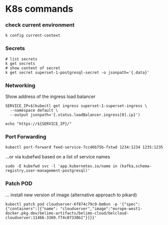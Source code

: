 # K8s commands

### check current environment

```
k config current-context
```

### Secrets
```
# list secrets
k get secrets
# show content of secret
k get secret superset-1-postgresql-secret -o jsonpath='{.data}'
```

### Networking
Show address of the ingress load balancer
```
SERVICE_IP=$(kubectl get ingress superset-1-superset-ingress \
  --namespace default \
  --output jsonpath='{.status.loadBalancer.ingress[0].ip}')

echo "https://${SERVICE_IP}/"
```

### Port Forwarding
```
kubectl port-forward feed-service-7cc46b75b-fxtwd 1234:1234 1235:1235
```
...or via kubefwd based on a list of service names
```
sudo -E kubefwd svc -l 'app.kubernetes.io/name in (kafka,schema-registry,user-management-postgresql)'
```
### Patch POD
... install new version of image (alternative approach to pikard)
```
kubectl patch pod cloudserver-6f874c79c9-bm8vn -p '{"spec":{"containers":[{"name": "cloudserver","image":"europe-west1-docker.pkg.dev/belimo-artifacts/belimo-cloud/belcloud-cloudserver:11466-3369.f74c07330b1"}]}}'
```

